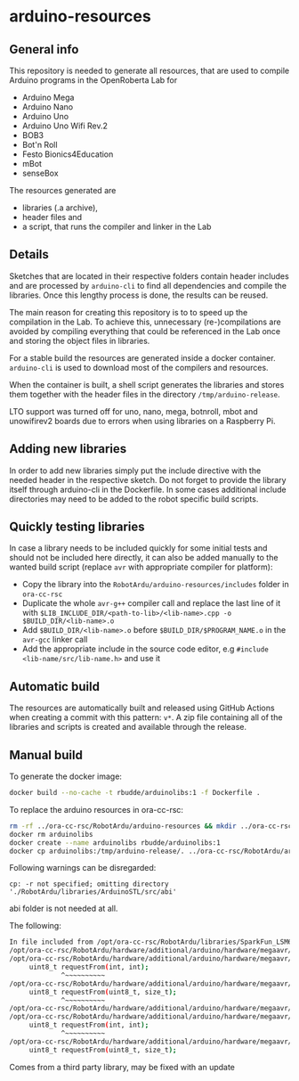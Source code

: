 # arduino-resources

## General info
This repository is needed to generate all resources, that are used to compile Arduino programs in the OpenRoberta Lab for

- Arduino Mega
- Arduino Nano
- Arduino Uno
- Arduino Uno Wifi Rev.2
- BOB3
- Bot'n Roll
- Festo Bionics4Education
- mBot
- senseBox

The resources generated are

- libraries (.a archive),
- header files and
- a script, that runs the compiler and linker in the Lab

## Details

Sketches that are located in their respective folders contain header includes and are processed by `arduino-cli` to
find all dependencies and compile the libraries. Once this lengthy process is done, the results can be reused.

The main reason for creating this repository is to to speed up the compilation in the Lab. To achieve this,
unnecessary (re-)compilations are avoided by compiling everything that could be referenced in the Lab once and
storing the object files in libraries.

For a stable build the resources are generated inside a docker container. `arduino-cli` is used to download most of
the compilers and resources.

When the container is built, a shell script generates the libraries and stores them together with the header files
in the directory `/tmp/arduino-release`.

LTO support was turned off for uno, nano, mega, botnroll, mbot and unowifirev2 boards due to errors when using libraries on a Raspberry Pi.

## Adding new libraries

In order to add new libraries simply put the include directive with the needed header in the respective sketch.
Do not forget to provide the library itself through arduino-cli in the Dockerfile.
In some cases additional include directories may need to be added to the robot specific build scripts.

## Quickly testing libraries

In case a library needs to be included quickly for some initial tests and should not be included here directly, it can also be added manually to the wanted build script (replace `avr` with appropriate compiler for platform):

- Copy the library into the `RobotArdu/arduino-resources/includes` folder in `ora-cc-rsc`
- Duplicate the whole `avr-g++` compiler call and replace the last line of it with `$LIB_INCLUDE_DIR/<path-to-lib>/<lib-name>.cpp -o $BUILD_DIR/<lib-name>.o`
- Add `$BUILD_DIR/<lib-name>.o` before `$BUILD_DIR/$PROGRAM_NAME.o` in the `avr-gcc` linker call
- Add the appropriate include in the source code editor, e.g `#include <lib-name/src/lib-name.h>` and use it

## Automatic build

The resources are automatically built and released using GitHub Actions when creating a commit with this pattern: `v*`.
A zip file containing all of the libraries and scripts is created and available through the release.

## Manual build

To generate the docker image:

```bash
docker build --no-cache -t rbudde/arduinolibs:1 -f Dockerfile .
```

To replace the arduino resources in ora-cc-rsc:

```bash
rm -rf ../ora-cc-rsc/RobotArdu/arduino-resources && mkdir ../ora-cc-rsc/RobotArdu/arduino-resources
docker rm arduinolibs
docker create --name arduinolibs rbudde/arduinolibs:1
docker cp arduinolibs:/tmp/arduino-release/. ../ora-cc-rsc/RobotArdu/arduino-resources
```

Following warnings can be disregarded:

`cp: -r not specified; omitting directory './RobotArdu/libraries/ArduinoSTL/src/abi'`

abi folder is not needed at all.

The following:

```bash
In file included from /opt/ora-cc-rsc/RobotArdu/libraries/SparkFun_LSM6DS3_Breakout/src/SparkFunLSM6DS3.cpp:32:0:
/opt/ora-cc-rsc/RobotArdu/hardware/additional/arduino/hardware/megaavr/1.8.5/libraries/Wire/src/Wire.h: In member function 'status_t LSM6DS3Core::readRegisterRegion(uint8_t*, uint8_t, uint8_t)':
/opt/ora-cc-rsc/RobotArdu/hardware/additional/arduino/hardware/megaavr/1.8.5/libraries/Wire/src/Wire.h:62:13: note: candidate 1: uint8_t TwoWire::requestFrom(int, int)
     uint8_t requestFrom(int, int);
             ^~~~~~~~~~~
/opt/ora-cc-rsc/RobotArdu/hardware/additional/arduino/hardware/megaavr/1.8.5/libraries/Wire/src/Wire.h:60:13: note: candidate 2: virtual uint8_t TwoWire::requestFrom(uint8_t, size_t)
     uint8_t requestFrom(uint8_t, size_t);
             ^~~~~~~~~~~
/opt/ora-cc-rsc/RobotArdu/hardware/additional/arduino/hardware/megaavr/1.8.5/libraries/Wire/src/Wire.h: In member function 'status_t LSM6DS3Core::readRegister(uint8_t*, uint8_t)':
/opt/ora-cc-rsc/RobotArdu/hardware/additional/arduino/hardware/megaavr/1.8.5/libraries/Wire/src/Wire.h:62:13: note: candidate 1: uint8_t TwoWire::requestFrom(int, int)
     uint8_t requestFrom(int, int);
             ^~~~~~~~~~~
/opt/ora-cc-rsc/RobotArdu/hardware/additional/arduino/hardware/megaavr/1.8.5/libraries/Wire/src/Wire.h:60:13: note: candidate 2: virtual uint8_t TwoWire::requestFrom(uint8_t, size_t)
     uint8_t requestFrom(uint8_t, size_t);
```

Comes from a third party library, may be fixed with an update
